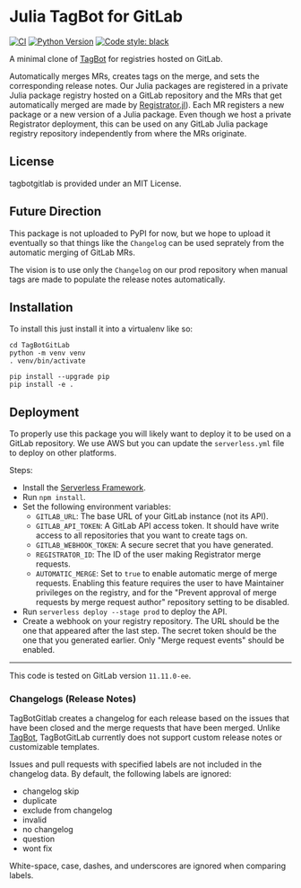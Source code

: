 # Julia TagBot for GitLab

[![CI](https://github.com/Invenia/TabBotGitlab/workflows/CI/badge.svg)](https://github.com/Invenia/DateSelectors.jl/actions?query=workflow%3ACI)
[![Python Version](https://img.shields.io/badge/python-3.7%20%7C%203.8-blue.svg)](https://www.python.org/)
[![Code style: black](https://img.shields.io/badge/code%20style-black-000000.svg)](https://github.com/ambv/black)

A minimal clone of [TagBot](https://github.com/JuliaRegistries/TagBot) for registries hosted on GitLab.

Automatically merges MRs, creates tags on the merge, and sets the corresponding release notes.
Our Julia packages are registered in a private Julia package registry hosted on a GitLab repository and the MRs that get automatically merged are made by [Registrator.jl](https://github.com/JuliaRegistries/Registrator.jl)).
Each MR registers a new package or a new version of a Julia package.
Even though we host a private Registrator deployment, this can be used on any GitLab Julia package registry repository independently from where the MRs originate.

## License

tagbotgitlab is provided under an MIT License.

## Future Direction
This package is not uploaded to PyPI for now, but we hope to upload it eventually so that things like the `Changelog` can be used seprately from the automatic merging of GitLab MRs.

The vision is to use only the `Changelog` on our prod repository when manual tags are made to populate the release notes automatically.


## Installation
To install this just install it into a virtualenv like so:

```
cd TagBotGitLab
python -m venv venv
. venv/bin/activate

pip install --upgrade pip
pip install -e .
```

## Deployment

To properly use this package you will likely want to deploy it to be used on a GitLab repository.
We use AWS but you can update the `serverless.yml` file to deploy on other platforms.

Steps:
- Install the [Serverless Framework](https://serverless.com).
- Run `npm install`.
- Set the following environment variables:
  - `GITLAB_URL`: The base URL of your GitLab instance (not its API).
  - `GITLAB_API_TOKEN`: A GitLab API access token.
    It should have write access to all repositories that you want to create tags on.
  - `GITLAB_WEBHOOK_TOKEN`: A secure secret that you have generated.
  - `REGISTRATOR_ID`: The ID of the user making Registrator merge requests.
  - `AUTOMATIC_MERGE`: Set to `true` to enable automatic merge of merge requests.
    Enabling this feature requires the user to have Maintainer privileges on the registry, and for the "Prevent approval of merge requests by merge request author" repository setting to be disabled.
- Run `serverless deploy --stage prod` to deploy the API.
- Create a webhook on your registry repository.
  The URL should be the one that appeared after the last step.
  The secret token should be the one that you generated earlier.
  Only "Merge request events" should be enabled.

---

This code is tested on GitLab version `11.11.0-ee`.

### Changelogs (Release Notes)

TagBotGitlab creates a changelog for each release based on the issues that have been closed and the merge requests that have been merged. Unlike [TagBot](https://github.com/JuliaRegistries/TagBot), TagBotGitLab currently does not support custom release notes or customizable templates.

Issues and pull requests with specified labels are not included in the changelog data.
By default, the following labels are ignored:

- changelog skip
- duplicate
- exclude from changelog
- invalid
- no changelog
- question
- wont fix

White-space, case, dashes, and underscores are ignored when comparing labels.
